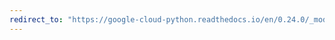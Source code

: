 ```yaml
---
redirect_to: "https://google-cloud-python.readthedocs.io/en/0.24.0/_modules/google/cloud/storage/client.html"
---
```

